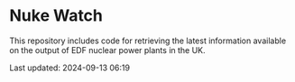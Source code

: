 # Nuke Watch

This repository includes code for retrieving the latest information available on the output of EDF nuclear power plants in the UK.

Last updated: 2024-09-13 06:19